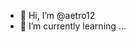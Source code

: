 - 👋 Hi, I’m @aetro12
- 🌱 I’m currently learning ...


<!---
aetro12/aetro12 is a ✨ special ✨ repository because its `README.md` (this file) appears on your GitHub profile.
You can click the Preview link to take a look at your changes.
--->
